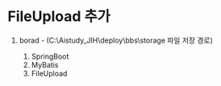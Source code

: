 # FileUpload 추가

1. borad - (C:\Aistudy_JIH\deploy\bbs\storage 파일 저장 경로)

   1. SpringBoot
   2. MyBatis
   3. FileUpload
